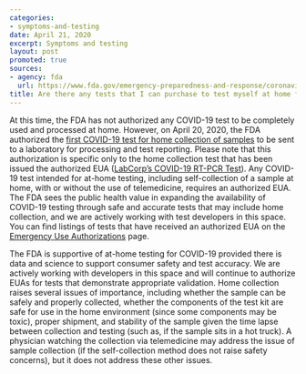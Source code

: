 ```yaml
---
categories:
- symptoms-and-testing
date: April 21, 2020
excerpt: Symptoms and testing
layout: post
promoted: true
sources:
- agency: fda
  url: https://www.fda.gov/emergency-preparedness-and-response/coronavirus-disease-2019-covid-19/coronavirus-disease-2019-covid-19-frequently-asked-questions
title: Are there any tests that I can purchase to test myself at home for COVID-19?
---
```


At this time, the FDA has not authorized any COVID-19 test to be completely used and processed at home. However, on April 20, 2020, the FDA authorized the [first COVID-19 test for home collection of samples](https://www.fda.gov/news-events/press-announcements/coronavirus-covid-19-update-fda-authorizes-first-test-patient-home-sample-collection) to be sent to a laboratory for processing and test reporting. Please note that this authorization is specific only to the home collection test that has been issued the authorized EUA ([LabCorp’s COVID-19 RT-PCR Test](https://www.fda.gov/media/136148/download)). Any COVID-19 test intended for at-home testing, including self-collection of a sample at home, with or without the use of telemedicine, requires an authorized EUA. The FDA sees the public health value in expanding the availability of COVID-19 testing through safe and accurate tests that may include home collection, and we are actively working with test developers in this space. You can find listings of tests that have received an authorized EUA on the [Emergency Use Authorizations](https://www.fda.gov/medical-devices/emergency-situations-medical-devices/emergency-use-authorizations) page.

The FDA is supportive of at-home testing for COVID-19 provided there is data and science to support consumer safety and test accuracy. We are actively working with developers in this space and will continue to authorize EUAs for tests that demonstrate appropriate validation. Home collection raises several issues of importance, including whether the sample can be safely and properly collected, whether the components of the test kit are safe for use in the home environment (since some components may be toxic), proper shipment, and stability of the sample given the time lapse between collection and testing (such as, if the sample sits in a hot truck). A physician watching the collection via telemedicine may address the issue of sample collection (if the self-collection method does not raise safety concerns), but it does not address these other issues.
